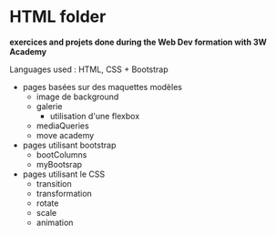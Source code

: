 # HTML folder
**exercices and projets done during the Web Dev formation with 3W Academy**

Languages used : HTML, CSS + Bootstrap

- pages basées sur des maquettes modèles
  - image de background
  - galerie
    - utilisation d'une flexbox
  - mediaQueries
  - move academy
- pages utilisant bootstrap
  - bootColumns
  - myBootsrap
- pages utilisant le CSS
  - transition
  - transformation
  - rotate
  - scale
  - animation
